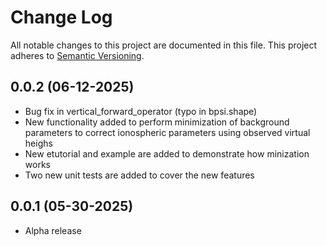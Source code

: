 # Change Log
All notable changes to this project are documented in this file. This project
adheres to [Semantic Versioning](https://semver.org/).

## 0.0.2 (06-12-2025)
* Bug fix in vertical_forward_operator (typo in bpsi.shape)
* New functionality added to perform minimization of background parameters to correct ionospheric parameters using observed virtual heighs
* New etutorial and example are added to demonstrate how minization works
* Two new unit tests are added to cover the new features

## 0.0.1 (05-30-2025)
* Alpha release
